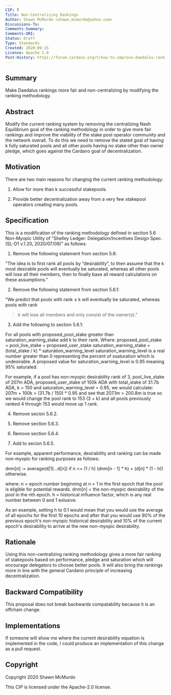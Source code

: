 ```yaml
---
CIP: ?
Title: Non-Centralizing Rankings
Author: Shawn McMurdo <shawn_mcmurdo@yahoo.com>
Discussions-To: 
Comments-Summary: 
Comments-URI: 
Status: Draft
Type: Standards
Created: 2020-09-15
License: Apache 2.0
Post-History: https://forum.cardano.org/t/how-to-improve-daedalus-rankings/40478
---
```


## Summary

Make Daedalus rankings more fair and non-centralizing by modifying the ranking methodology.

## Abstract

Modify the current ranking system by removing the centralizing Nash Equilibrium goal of the ranking methodology in order to give more fair rankings and improve the viability of the stake pool operator community and the network overall.  To do this we need to remove the stated goal of having k fully saturated pools and all other pools having no stake other than owner pledge, which goes against the Cardano goal of decentralization.

## Motivation

There are two main reasons for changing the current ranking methodology:

1. Allow for more than k successful stakepools.

2. Provide better decentralization away from a very few stakepool operators creating many pools.

## Specification

This is a modification of the ranking methodology defined in section 5.6 Non-Myopic Utility of “Shelley Ledger: Delegation/Incentives Design Spec. (SL-D1 v.1.20, 2020/07/06)” as follows:

1. Remove the following statement from section 5.6:

"The idea is to first rank all pools by “desirability”, to then assume that the k most desirable
pools will eventually be saturated, whereas all other pools will lose all their members, then to
finally base all reward calculations on these assumptions."

2. Remove the following statement from section 5.6.1:

"We predict that pools with rank ≤ k will eventually be saturated, whereas pools with rank
> k will lose all members and only consist of the owner(s)."

3. Add the following to section 5.6.1:

For all pools with proposed_pool_stake greater than saturation_warning_stake add k to their rank.
Where:
proposed_pool_stake = pool_live_stake + proposed_user_stake
saturation_warning_stake = (total_stake / k) * saturation_warning_level
saturation_warning_level is a real number greater than 0 representing the percent of ssaturation which is undesirable.  A proposed value for saturation_warning_level is 0.95 meaning 95% saturated.

For example, if a pool has non-myopic desirability rank of 3, pool_live_stake of 207m ADA, proposed_user_stake of 100k ADA with total_stake of 31.7b ADA, k = 150 and saturation_warning_level = 0.95, we would calculate:
207m + 100k > (31.7b / 150) * 0.95
and see that
207.1m > 200.8m
is true so we would change the pool rank to 153 (3 + k) and all pools previously ranked 4 through 153 would move up 1 rank.

4. Remove secion 5.6.2.

5. Remove section 5.6.3.

6. Remove section 5.6.4.

7. Add to secion 5.6.5.

For example, apparent performance, desirability and ranking can be made non-myopic for ranking purposes as follows:

dnm[n] :=
 average(d[1]...d[n])  if n <= (1 / h)
 (dnm[n - 1] * h) + (d[n] * (1 - h))  otherwise.
 
where:
n = epoch number beginning at n = 1 in the first epoch that the pool is eligible for potential rewards.
dnm[n] = the non-myopic desirability of the pool in the nth epoch.
h = historical influence factor, which is any real number between 0 and 1 exlusive.

As an example, setting h to 0.1 would mean that you would use the average of all epochs for the first 10 epochs and after that you would use 90% of the previous epoch's non-myopic historical desirability and 10% of the current epoch's desirability to arrive at the new non-myopic desirability.

## Rationale

Using this non-centralizing ranking methodology gives a more fair ranking of stakepools based on performance, pledge and saturation which will encourage delegators to choose better pools.
It will also bring the rankings more in line with the general Cardano principle of increasing decentralization.

## Backward Compatibility

This proposal does not break backwards compatability because it is an offchain change.

## Implementations

If someone will show me where the current desirability equation is implemented in the code, I could produce an implementation of this change as a pull request.

## Copyright

Copyright 2020 Shawn McMurdo

This CIP is licensed under the Apache-2.0 license.

